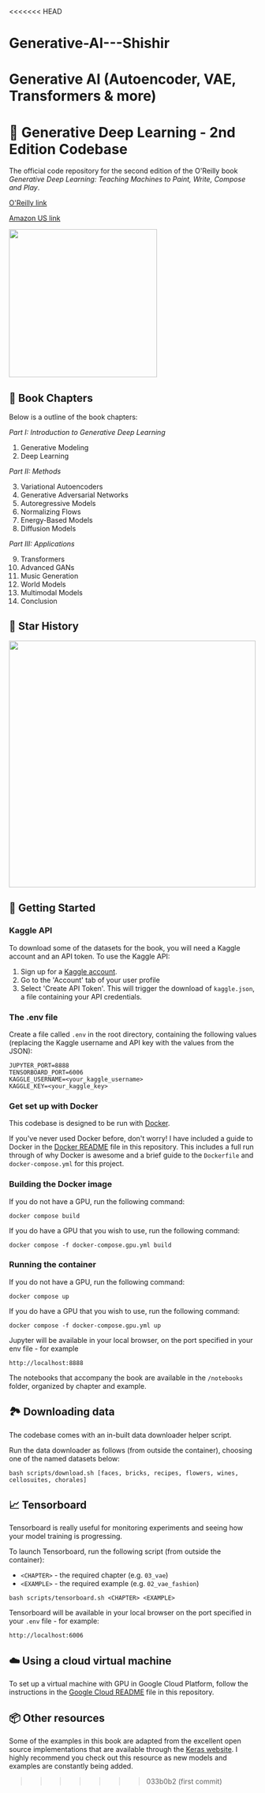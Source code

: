 <<<<<<< HEAD
# Generative-AI---Shishir
Generative AI (Autoencoder, VAE, Transformers &amp; more)
=======
# 🦜 Generative Deep Learning - 2nd Edition Codebase

The official code repository for the second edition of the O'Reilly book *Generative Deep Learning: Teaching Machines to Paint, Write, Compose and Play*.

[O'Reilly link](https://www.oreilly.com/library/view/generative-deep-learning/9781098134174/)

[Amazon US link](https://www.amazon.com/Generative-Deep-Learning-Teaching-Machines/dp/1098134184/)

<img src="img/book_cover.png" width="300px">

## 📖 Book Chapters

Below is a outline of the book chapters:

*Part I: Introduction to Generative Deep Learning*

1. Generative Modeling
2. Deep Learning

*Part II: Methods*

3. Variational Autoencoders
4. Generative Adversarial Networks
5. Autoregressive Models
6. Normalizing Flows
7. Energy-Based Models
8. Diffusion Models

*Part III: Applications*

9. Transformers
10. Advanced GANs
11. Music Generation
12. World Models
13. Multimodal Models
14. Conclusion

## 🌟 Star History

<img src="https://api.star-history.com/svg?repos=davidADSP/Generative_Deep_Learning_2nd_Edition&type=Date" width="500px">

## 🚀 Getting Started

### Kaggle API

To download some of the datasets for the book, you will need a Kaggle account and an API token. To use the Kaggle API:

1. Sign up for a [Kaggle account](https://www.kaggle.com).
2. Go to the 'Account' tab of your user profile
3. Select 'Create API Token'. This will trigger the download of `kaggle.json`, a file containing your API credentials.

### The .env file

Create a file called `.env` in the root directory, containing the following values (replacing the Kaggle username and API key with the values from the JSON):

```
JUPYTER_PORT=8888
TENSORBOARD_PORT=6006
KAGGLE_USERNAME=<your_kaggle_username>
KAGGLE_KEY=<your_kaggle_key>
```

### Get set up with Docker

This codebase is designed to be run with [Docker](https://docs.docker.com/get-docker/).

If you've never used Docker before, don't worry! I have included a guide to Docker in the [Docker README](./docs/docker.md) file in this repository. This includes a full run through of why Docker is awesome and a brief guide to the `Dockerfile` and `docker-compose.yml` for this project.

### Building the Docker image

If you do not have a GPU, run the following command:

```
docker compose build
```

If you do have a GPU that you wish to use, run the following command:

```
docker compose -f docker-compose.gpu.yml build
```

### Running the container

If you do not have a GPU, run the following command:

```
docker compose up
```

If you do have a GPU that you wish to use, run the following command:

```
docker compose -f docker-compose.gpu.yml up
```

Jupyter will be available in your local browser, on the port specified in your env file - for example

```
http://localhost:8888
```

The notebooks that accompany the book are available in the `/notebooks` folder, organized by chapter and example.

## 🏞️ Downloading data

The codebase comes with an in-built data downloader helper script.

Run the data downloader as follows (from outside the container), choosing one of the named datasets below:

```
bash scripts/download.sh [faces, bricks, recipes, flowers, wines, cellosuites, chorales]
```

## 📈 Tensorboard

Tensorboard is really useful for monitoring experiments and seeing how your model training is progressing.

To launch Tensorboard, run the following script (from outside the container):
* `<CHAPTER>` - the required chapter (e.g. `03_vae`)
* `<EXAMPLE>` - the required example (e.g. `02_vae_fashion`)

```
bash scripts/tensorboard.sh <CHAPTER> <EXAMPLE>
```

Tensorboard will be available in your local browser on the port specified in your `.env` file - for example:
```
http://localhost:6006
```

## ☁️ Using a cloud virtual machine

To set up a virtual machine with GPU in Google Cloud Platform, follow the instructions in the [Google Cloud README](./docs/googlecloud.md) file in this repository.

## 📦 Other resources

Some of the examples in this book are adapted from the excellent open source implementations that are available through the [Keras website](https://keras.io/examples/generative/). I highly recommend you check out this resource as new models and examples are constantly being added.


>>>>>>> 033b0b2 (first commit)
